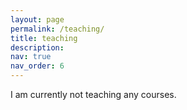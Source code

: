 ```yaml
---
layout: page
permalink: /teaching/
title: teaching
description:
nav: true
nav_order: 6
---
```


I am currently not teaching any courses.
